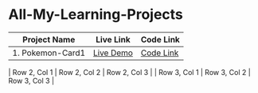 # All-My-Learning-Projects


| Project Name | Live Link | Code Link |
| ---------| ---------| ---------|
| 1. Pokemon-Card1 | [Live Demo](https://pokemon-card-1.netlify.app)  | [Code Link]()  |
                                   

            
| Row 2, Col 1 | Row 2, Col 2 | Row 2, Col 3 |
| Row 3, Col 1 | Row 3, Col 2 | Row 3, Col 3 |

